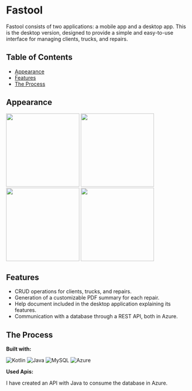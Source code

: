 # Fastool

Fastool consists of two applications: a mobile app and a desktop app. This is the desktop version, designed to provide a simple and easy-to-use interface for managing clients, trucks, and repairs. 

## Table of Contents
- [Appearance](#appearance)
- [Features](#features)
- [The Process](#the-process)

## Appearance

<img src="https://github.com/user-attachments/assets/0571df23-bd18-462b-ba66-07f207e350f0" width="200" />
<img src="https://github.com/user-attachments/assets/ba9e6417-c0c7-425c-aeb9-5ccc031f053d" width="200" />
<img src="https://github.com/user-attachments/assets/672fecec-cb68-4b5c-8b6e-8efbf99b1681" width="200" />
<img src="https://github.com/user-attachments/assets/f6b55bb6-01fb-461a-a6a3-9db25fcfc3e3" width="200" />



## Features

- CRUD operations for clients, trucks, and repairs.
- Generation of a customizable PDF summary for each repair.  
- Help document included in the desktop application explaining its features.
- Communication with a database through a REST API, both in Azure.

## The Process

**Built with:**

![Kotlin](https://img.shields.io/badge/Kotlin-B125EA?style=for-the-badge&logo=kotlin&logoColor=white) 
![Java](https://img.shields.io/badge/java-%23ED8B00.svg?style=for-the-badge&logo=openjdk&logoColor=white)
![MySQL](https://img.shields.io/badge/mysql-4479A1.svg?style=for-the-badge&logo=mysql&logoColor=white)
![Azure](https://img.shields.io/badge/azure-%230072C6.svg?style=for-the-badge&logo=microsoftazure&logoColor=white)

**Used Apis:**

I have created an API with Java to consume the database in Azure.
